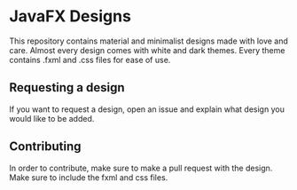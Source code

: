 # JavaFX Designs
This repository contains material and minimalist designs made with love and care. Almost every design comes with white and dark themes. Every theme contains .fxml and .css files for ease of use.

## Requesting a design

If you want to request a design, open an issue and explain what design you would like to be added.

## Contributing
In order to contribute, make sure to make a pull request with the design. Make sure to include the fxml and css files.
